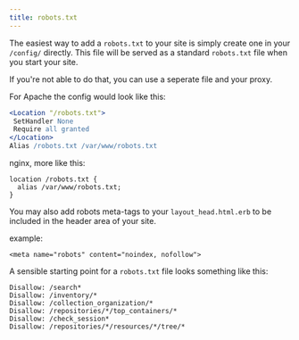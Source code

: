 ```yaml
---
title: robots.txt
---
```


The easiest way to add a `robots.txt` to your site is simply create
one in your `/config/` directly. This file will be served as a standard
`robots.txt` file when you start your site.

If you're not able to do that, you can use a seperate file and your proxy.

For Apache the config would look like this:

```apache
<Location "/robots.txt">
 SetHandler None
 Require all granted
</Location>
Alias /robots.txt /var/www/robots.txt
```

nginx, more like this:

```nginx
location /robots.txt {
  alias /var/www/robots.txt;
}
```

You may also add robots meta-tags to your `layout_head.html.erb` to be included in the header area of your site.

example:

`<meta name="robots" content="noindex, nofollow">`

A sensible starting point for a `robots.txt` file looks something like this:

```
Disallow: /search*
Disallow: /inventory/*
Disallow: /collection_organization/*
Disallow: /repositories/*/top_containers/*
Disallow: /check_session*
Disallow: /repositories/*/resources/*/tree/*
```
